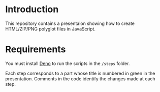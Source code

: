 # Introduction

This repository contains a presentaion showing how to create HTML/ZIP/PNG polyglot files in JavaScript.

# Requirements

You must install [Deno](https://deno.com/) to run the scripts in the `/steps` folder.

Each step corresponds to a part whose title is numbered in green in the presentation. Comments in the code identify the changes made at each step.